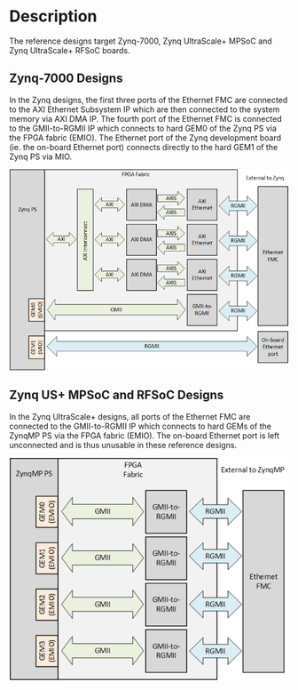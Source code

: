 # Description

The reference designs target Zynq-7000, Zynq UltraScale+ MPSoC and Zynq UltraScale+ RFSoC 
boards.

## Zynq-7000 Designs

In the Zynq designs, the first three ports of the Ethernet FMC are connected to the
AXI Ethernet Subsystem IP which are then connected to the system memory via AXI DMA IP.
The fourth port of the Ethernet FMC is connected to the GMII-to-RGMII IP which
connects to hard GEM0 of the Zynq PS via the FPGA fabric (EMIO). The Ethernet port of
the Zynq development board (ie. the on-board Ethernet port) connects directly to the
hard GEM1 of the Zynq PS via MIO.

![Zynq GEM design block diagram](images/zynq-gem-design-block-diagram.png)

## Zynq US+ MPSoC and RFSoC Designs

In the Zynq UltraScale+ designs, all ports of the Ethernet FMC are connected to the GMII-to-RGMII IP
which connects to hard GEMs of the ZynqMP PS via the FPGA fabric (EMIO). The on-board
Ethernet port is left unconnected and is thus unusable in these reference designs.

![ZynqMP GEM design block diagram](images/zynqmp-gem-design-block-diagram.png)


